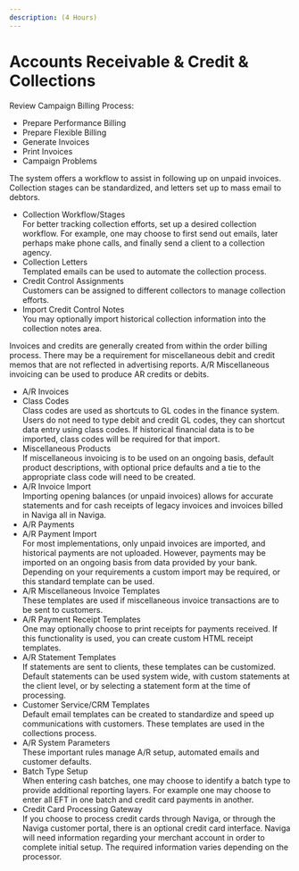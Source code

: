 ```yaml
---
description: (4 Hours)
---
```


# Accounts Receivable & Credit & Collections

Review Campaign Billing Process:

* Prepare Performance Billing
* Prepare Flexible Billing
* Generate Invoices
* Print Invoices
* Campaign Problems

The system offers a workflow to assist in following up on unpaid invoices. Collection stages can be standardized, and letters set up to mass email to debtors.

* Collection Workflow/Stages\
  For better tracking collection efforts, set up a desired collection workflow. For example, one may choose to first send out emails, later perhaps make phone calls, and finally send a client to a collection agency.
* Collection Letters\
  Templated emails can be used to automate the collection process.
* Credit Control Assignments\
  Customers can be assigned to different collectors to manage collection efforts.
* Import Credit Control Notes\
  You may optionally import historical collection information into the collection notes area.

Invoices and credits are generally created from within the order billing process. There may be a requirement for miscellaneous debit and credit memos that are not reflected in advertising reports. A/R Miscellaneous invoicing can be used to produce AR credits or debits.

* A/R Invoices
* Class Codes\
  Class codes are used as shortcuts to GL codes in the finance system. Users do not need to type debit and credit GL codes, they can shortcut data entry using class codes. If historical financial data is to be imported, class codes will be required for that import.
* Miscellaneous Products\
  If miscellaneous invoicing is to be used on an ongoing basis, default product descriptions, with optional price defaults and a tie to the appropriate class code will need to be created.
* A/R Invoice Import\
  Importing opening balances (or unpaid invoices) allows for accurate statements and for cash receipts of legacy invoices and invoices billed in Naviga all in Naviga.
* A/R Payments
* A/R Payment Import\
  For most implementations, only unpaid invoices are imported, and historical payments are not uploaded. However, payments may be imported on an ongoing basis from data provided by your bank. Depending on your requirements a custom import may be required, or this standard template can be used.
* A/R Miscellaneous Invoice Templates\
  These templates are used if miscellaneous invoice transactions are to be sent to customers.
* A/R Payment Receipt Templates\
  One may optionally choose to print receipts for payments received. If this functionality is used, you can create custom HTML receipt templates.
* A/R Statement Templates\
  If statements are sent to clients, these templates can be customized. Default statements can be used system wide, with custom statements at the client level, or by selecting a statement form at the time of processing.
* Customer Service/CRM Templates\
  Default email templates can be created to standardize and speed up communications with customers. These templates are used in the collections process.
* A/R System Parameters\
  These important rules manage A/R setup, automated emails and customer defaults.
* Batch Type Setup\
  When entering cash batches, one may choose to identify a batch type to provide additional reporting layers. For example one may choose to enter all EFT in one batch and credit card payments in another.
* Credit Card Processing Gateway\
  If you choose to process credit cards through Naviga, or through the Naviga customer portal, there is an optional credit card interface. Naviga will need information regarding your merchant account in order to complete initial setup. The required information varies depending on the processor.
